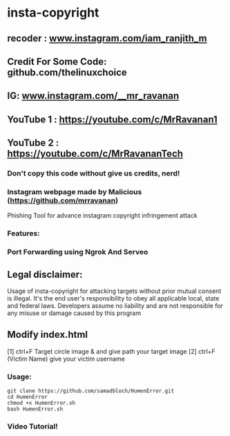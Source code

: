 # insta-copyright
## recoder : www.instagram.com/iam_ranjith_m
## Credit For Some Code: github.com/thelinuxchoice
## IG: www.instagram.com/__mr_ravanan
## YouTube 1 : https://youtube.com/c/MrRavanan1
## YouTube 2 : https://youtube.com/c/MrRavananTech
### Don't copy this code without give us credits, nerd! 
### Instagram webpage made by Malicious (https://github.com/mrravanan)

Phishing Tool for advance instagram copyright infringement attack 

### Features:
### Port Forwarding using Ngrok And Serveo

## Legal disclaimer:

Usage of insta-copyright for attacking targets without prior mutual consent is illegal. It's the end user's responsibility to obey all applicable local, state and federal laws. Developers assume no liability and are not responsible for any misuse or damage caused by this program 

## Modify index.html

[1] ctrl+F Target circle image & and give path your target image
[2] ctrl+F (Victim Name) give your victim username


### Usage:
```
git clone https://github.com/samadbloch/HumenError.git
cd HumenError
chmod +x HumenError.sh
bash HumenError.sh
```

### Video Tutorial!
